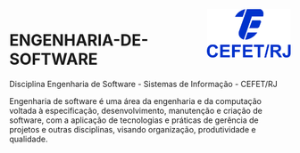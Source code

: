<img src="cefet-logo1.png" align="right" width="150">

# ENGENHARIA-DE-SOFTWARE

Disciplina Engenharia de Software - Sistemas de Informação - CEFET/RJ

Engenharia de software é uma área da engenharia e da computação voltada à especificação, desenvolvimento, manutenção e criação de software, com a aplicação de tecnologias e práticas de gerência de projetos e outras disciplinas, visando organização, produtividade e qualidade.